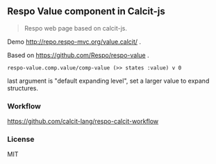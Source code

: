 
Respo Value component in Calcit-js
----

> Respo web page based on calcit-js.

Demo http://repo.respo-mvc.org/value.calcit/ .

Based on https://github.com/Respo/respo-value .

```cirru
respo-value.comp.value/comp-value (>> states :value) v 0
```

last argument is "default expanding level", set a larger value to expand structures.

### Workflow

https://github.com/calcit-lang/respo-calcit-workflow

### License

MIT
